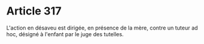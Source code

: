 # Article 317

L'action en désaveu est dirigée, en présence de la mère, contre un tuteur ad hoc, désigné à l'enfant par le juge des tutelles.
